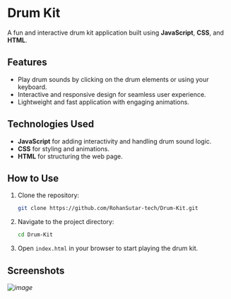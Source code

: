 
# Drum Kit

A fun and interactive drum kit application built using **JavaScript**, **CSS**, and **HTML**.

## Features

- Play drum sounds by clicking on the drum elements or using your keyboard.
- Interactive and responsive design for seamless user experience.
- Lightweight and fast application with engaging animations.

## Technologies Used

- **JavaScript** for adding interactivity and handling drum sound logic.
- **CSS** for styling and animations.
- **HTML** for structuring the web page.

## How to Use

1. Clone the repository:
   ```bash
   git clone https://github.com/RohanSutar-tech/Drum-Kit.git
   ```
2. Navigate to the project directory:
   ```bash
   cd Drum-Kit
   ```
3. Open `index.html` in your browser to start playing the drum kit.

## Screenshots

*![image](https://github.com/user-attachments/assets/e33e8d5d-a39a-422b-8a65-1db97befd24f)*

